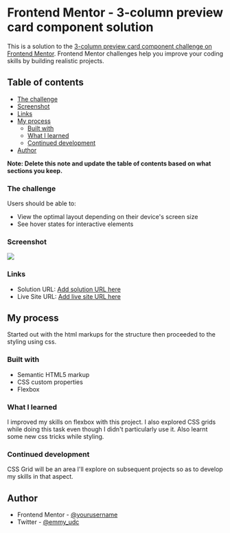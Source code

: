 # Frontend Mentor - 3-column preview card component solution

This is a solution to the [3-column preview card component challenge on Frontend Mentor](https://www.frontendmentor.io/challenges/3column-preview-card-component-pH92eAR2-). Frontend Mentor challenges help you improve your coding skills by building realistic projects. 

## Table of contents

  - [The challenge](#the-challenge)
  - [Screenshot](#screenshot)
  - [Links](#links)
- [My process](#my-process)
  - [Built with](#built-with)
  - [What I learned](#what-i-learned)
  - [Continued development](#continued-development)
- [Author](#author)

**Note: Delete this note and update the table of contents based on what sections you keep.**

### The challenge

Users should be able to:

- View the optimal layout depending on their device's screen size
- See hover states for interactive elements

### Screenshot

![](./screenshot.jpg)


### Links

- Solution URL: [Add solution URL here](https://your-solution-url.com)
- Live Site URL: [Add live site URL here](https://your-live-site-url.com)

## My process

Started out with the html markups for the structure then proceeded to the styling using css.

### Built with

- Semantic HTML5 markup
- CSS custom properties
- Flexbox

### What I learned

I improved my skills on flexbox with this project. I also explored CSS grids while doing this task even though I didn't particularly use it. Also learnt some new css tricks while styling.


### Continued development

CSS Grid will be an area I'll explore on subsequent projects so as to develop my skills in that aspect.


## Author

- Frontend Mentor - [@yourusername](https://www.frontendmentor.io/profile/yourusername)
- Twitter - [@emmy_udc](https://www.twitter.com/yourusername)


